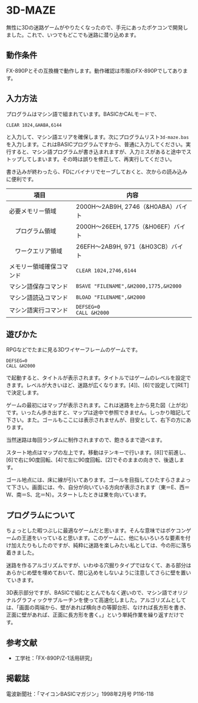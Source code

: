 # 3D-MAZE

無性に3Dの迷路ゲームがやりたくなったので、手元にあったポケコンで開発しました。これで、いつでもどこでも迷路に潜り込めます。

## 動作条件

FX-890Pとその互換機で動作します。動作確認は市販のFX-890Pでしてあります。

## 入力方法

プログラムはマシン語で組まれています。BASICかCALモードで、

```
CLEAR 1024,&HABA,6144
```

と入力して、マシン語エリアを確保します。次にプログラムリスト```3d-maze.bas```を入力します。これはBASICプログラムですから、普通に入力してください。実行すると、マシン語プログラムが書き込まれますが、入力ミスがあると途中でストップしてしまいます。その時は誤りを修正して、再実行してください。

書き込みが終わったら、FDにバイナリでセーブしておくと、次からの読み込みに便利です。

| 項目 | 内容 |
| --- |--- |
| 必要メモリー領域 | 2000H〜2AB9H, 2746（&H0ABA）バイト
| 　プログラム領域 | 2000H〜26EEH, 1775（&H06EF）バイト
| 　ワークエリア領域 | 26EFH〜2AB9H, 971（&H03CB）バイト
| メモリー領域確保コマンド | ```CLEAR 1024,2746,6144```
| マシン語保存コマンド | ```BSAVE "FILENAME",&H2000,1775,&H2000```
| マシン語読込コマンド | ```BLOAD "FILENAME",&H2000```
| マシン語実行コマンド | ```DEFSEG=0```<br>```CALL &H2000```

## 遊びかた

RPGなどでたまに見る3Dワイヤーフレームのゲームです。

```
DEFSEG=0
CALL &H2000
```

で起動すると、タイトルが表示されます。タイトルではゲームのレベルを設定できます。レベルが大きいほど、迷路が広くなります。[4]]、[6]で設定して[RET]で決定します。

ゲームの最初にはマップが表示されます。これは迷路を上から見た図（上が北）です。いったん歩き出すと、マップは途中で参照できません。しっかり暗記して下さい。また。ゴールもここには表示されませんが、目安として、右下の方にあります。

当然迷路は毎回ランダムに制作されますので、飽きるまで遊べます。

スタート地点はマップの左上です。移動はテンキーで行います。[8]]で前進し、[6]で右に90度回転、[4]で左に90度回転、[2]でそのままの向きで、後退します。

ゴール地点には、床に線が引いてあります。ゴールを目指してひたすらさまよって下さい。画面には、今、自分が向いている方向が表示されます（東＝E、西＝W、南＝S、北＝N）。スタートしたときは東を向いています。

## プログラムについて

ちょっとした暇つぶしに最適なゲームだと思います。そんな意味ではポケコンゲームの王道をいっていると思います。このゲームに、他にもいろいろな要素を付け加えたりもしたのですが、純粋に迷路を楽しみたい私としては、今の形に落ち着きました。

迷路を作るアルゴリズムですが、いわゆる穴掘りタイプではなくて、ある部分はあらかじめ壁を埋めておいて、閉じ込めをしないように注意してさらに壁を置いていきます。

3D表示部分ですが、BASICで組むととんでもなく遅いので、マシン語でオリジナルグラフィックサブルーチンを使って高速化しました。アルゴリズムとしては、「画面の両端から、壁があれば横向きの等脚台形、なければ長方形を書き、正面に壁があれば、正面に長方形を書く。」という単純作業を繰り返すだけです。

## 参考文献

* 工学社：「FX-890P/Z-1活用研究」

## 掲載誌

電波新聞社：「マイコンBASICマガジン」1998年2月号 P116-118
